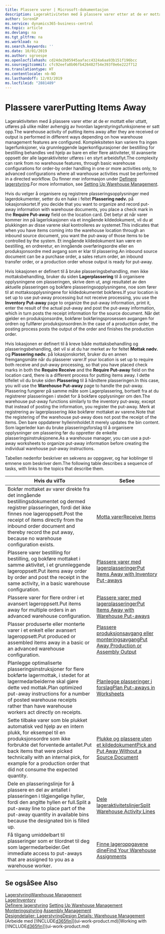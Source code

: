 ```yaml
---
title: Plassere varer | Microsoft-dokumentasjon
description: Lageraktiviteten med å plassere varer etter at de er mottatt eller uttatt, utføres på ulike måter avhengig av hvordan lagerstyringsfunksjonene er satt opp.
author: SorenGP
ms.service: dynamics365-business-central
ms.topic: article
ms.devlang: na
ms.tgt_pltfrm: na
ms.workload: na
ms.search.keywords: ''
ms.date: 10/01/2019
ms.author: sgroespe
ms.openlocfilehash: cd24de2b05945aafacc4324a6aa93b151f196bcc
ms.sourcegitcommit: cfc92eefa8b06fb426482f54e393f0e6e222f712
ms.translationtype: HT
ms.contentlocale: nb-NO
ms.lasthandoff: 12/03/2019
ms.locfileid: "2881489"
---
```

# <a name="putting-items-away"></a><span data-ttu-id="ffcf7-103">Plassere varer</span><span class="sxs-lookup"><span data-stu-id="ffcf7-103">Putting Items Away</span></span>
<span data-ttu-id="ffcf7-104">Lageraktiviteten med å plassere varer etter at de er mottatt eller uttatt, utføres på ulike måter avhengig av hvordan lagerstyringsfunksjonene er satt opp.</span><span class="sxs-lookup"><span data-stu-id="ffcf7-104">The warehouse activity of putting items away after they are received or output is performed in different ways depending on how warehouse management features are configured.</span></span> <span data-ttu-id="ffcf7-105">Kompleksiteten kan variere fra ingen lagerfunksjoner, via grunnleggende lagerkonfigurasjoner der bestilling for bestilling behandles ved hjelp av bare en eller flere aktiviteter, til avanserte oppsett der alle lageraktiviteter utføres i en styrt arbeidsflyt.</span><span class="sxs-lookup"><span data-stu-id="ffcf7-105">The complexity can rank from no warehouse features, through basic warehouse configurations for order-by order handling in one or more activities only, to advanced configurations where all warehouse activities must be performed in a directed workflow.</span></span> <span data-ttu-id="ffcf7-106">Du finner mer informasjon under [Definere lagerstyring](warehouse-setup-warehouse.md).</span><span class="sxs-lookup"><span data-stu-id="ffcf7-106">For more information, see [Setting Up Warehouse Management](warehouse-setup-warehouse.md).</span></span>

<span data-ttu-id="ffcf7-107">Hvis du velger å organisere og registrere plasseringsopplysninger med lagerdokumenter, setter du en hake i feltet **Plassering nødv.** på lokasjonskortet.</span><span class="sxs-lookup"><span data-stu-id="ffcf7-107">If you decide that you want to organize and record put-away information with warehouse documents, you place a check mark in the **Require Put-away** field on the location card.</span></span> <span data-ttu-id="ffcf7-108">Det betyr at når varer kommer inn på lagerlokasjonen via et inngående kildedokument, vil du at plukkingen av disse varene skal kontrolleres av systemet.</span><span class="sxs-lookup"><span data-stu-id="ffcf7-108">This indicates that when you have items coming into the warehouse location through an inbound source document, you want the put-away of those items to be controlled by the system.</span></span> <span data-ttu-id="ffcf7-109">Et inngående kildedokument kan være en bestilling, en ordreretur, en inngående overføringsordre eller en produksjonsordre med avgang som er klar til plassering.</span><span class="sxs-lookup"><span data-stu-id="ffcf7-109">An inbound source document can be a purchase order, a sales return order, an inbound transfer order, or a production order whose output is ready for put-away.</span></span>  

<span data-ttu-id="ffcf7-110">Hvis lokasjonen er definert til å bruke plasseringsbehandling, men ikke mottaksbehandling, bruker du siden **Lagerplassering** til å organisere opplysningene om plasseringen, skrive dem ut, angi resultatet av den aktuelle plasseringen og bokføre plasseringsopplysningene, noe som fører til at mottaksopplysningene for kildedokumentet bokføres.</span><span class="sxs-lookup"><span data-stu-id="ffcf7-110">If your location is set up to use put-away processing but not receive processing, you use the **Inventory Put-away** page to organize the put-away information, print it, enter the result of the actual put-away and post the put-away information, which in turn posts the receipt information for the source document.</span></span> <span data-ttu-id="ffcf7-111">Når det gjelder en produksjonsordre, bokfører bokføringsprosessen avgangen for ordren og fullfører produksjonsordren.</span><span class="sxs-lookup"><span data-stu-id="ffcf7-111">In the case of a production order, the posting process posts the output of the order and finishes the production order.</span></span>

<span data-ttu-id="ffcf7-112">Hvis lokasjonen er definert til å kreve både mottaksbehandling og plasseringsbehandling, det vil si at du har merket av for feltet **Mottak nødv.** og **Plassering nødv.** på lokasjonskortet, bruker du en annen fremgangsmåte når du plasserer varer.</span><span class="sxs-lookup"><span data-stu-id="ffcf7-112">If your location is set up to require both receive and put-away processing, so that you have placed check marks in both the **Require Receive** and the **Require Put-away** field on the location card, there is a different process for putting items away.</span></span> <span data-ttu-id="ffcf7-113">I dette tilfellet vil du bruke siden **Plassering** til å håndtere plasseringen.</span><span class="sxs-lookup"><span data-stu-id="ffcf7-113">In this case, you will use the **Warehouse Put-away** page to handle the put-away.</span></span> <span data-ttu-id="ffcf7-114">Plassering fungerer på samme måte som Lagerplassering, bortsett fra at du registrerer plasseringen i stedet for å bokføre opplysninger om den.</span><span class="sxs-lookup"><span data-stu-id="ffcf7-114">The warehouse put-away functions similarly to the inventory put-away, except that instead of posting the information, you register the put-away.</span></span> <span data-ttu-id="ffcf7-115">Merk at registrering av lagerplassering ikke bokfører mottaket av varene.</span><span class="sxs-lookup"><span data-stu-id="ffcf7-115">Note that the registering of the warehouse put-away does not post the receipt of the items.</span></span> <span data-ttu-id="ffcf7-116">Den bare oppdaterer hylleinnholdet.</span><span class="sxs-lookup"><span data-stu-id="ffcf7-116">It merely updates the bin content.</span></span> <span data-ttu-id="ffcf7-117">Som lagerleder kan du bruke plasseringsforslag til å organisere opplysninger om plassering før du oppretter de enkelte plasseringsinstruksjonene.</span><span class="sxs-lookup"><span data-stu-id="ffcf7-117">As a warehouse manager, you can use a put-away worksheets to organize put-away information before creating the individual warehouse put-away instructions.</span></span>

<span data-ttu-id="ffcf7-118">Tabellen nedenfor beskriver en sekvens av oppgaver, og har koblinger til emnene som beskriver dem.</span><span class="sxs-lookup"><span data-stu-id="ffcf7-118">The following table describes a sequence of tasks, with links to the topics that describe them.</span></span>   

|<span data-ttu-id="ffcf7-119">**Hvis du vil**</span><span class="sxs-lookup"><span data-stu-id="ffcf7-119">**To**</span></span>|<span data-ttu-id="ffcf7-120">**Se**</span><span class="sxs-lookup"><span data-stu-id="ffcf7-120">**See**</span></span>|  
|------------|-------------|  
|<span data-ttu-id="ffcf7-121">Bokfør mottaket av varer direkte fra det inngående bestillingsdokumentet og dermed registrer plasseringen, fordi det ikke finnes noe lageroppsett.</span><span class="sxs-lookup"><span data-stu-id="ffcf7-121">Post the receipt of items directly from the inbound order document and thereby record the put away, because no warehouse configuration exists.</span></span>|[<span data-ttu-id="ffcf7-122">Motta varer</span><span class="sxs-lookup"><span data-stu-id="ffcf7-122">Receive Items</span></span>](warehouse-how-receive-items.md)|  
|<span data-ttu-id="ffcf7-123">Plassere varer bestilling for bestilling, og bokføre mottaket i samme aktivitet, i et grunnleggende lageroppsett.</span><span class="sxs-lookup"><span data-stu-id="ffcf7-123">Put items away order by order and post the receipt in the same activity, in a basic warehouse configuration.</span></span>|[<span data-ttu-id="ffcf7-124">Plassere varer med lagerplasseringer</span><span class="sxs-lookup"><span data-stu-id="ffcf7-124">Put Items Away with Inventory Put-aways</span></span>](warehouse-how-to-put-items-away-with-inventory-put-aways.md)|  
|<span data-ttu-id="ffcf7-125">Plassere varer for flere ordrer i et avansert lageroppsett.</span><span class="sxs-lookup"><span data-stu-id="ffcf7-125">Put items away for multiple orders in an advanced warehouse configuration.</span></span>|[<span data-ttu-id="ffcf7-126">Plassere varer med lagerplasseringer</span><span class="sxs-lookup"><span data-stu-id="ffcf7-126">Put Items Away with Warehouse Put-aways</span></span>](warehouse-how-to-put-items-away-with-warehouse-put-aways.md)|  
|<span data-ttu-id="ffcf7-127">Plasser produserte eller monterte varer i et enkelt eller avansert lageroppsett.</span><span class="sxs-lookup"><span data-stu-id="ffcf7-127">Put produced or assembled items away in a basic or an advanced warehouse configuration.</span></span>|[<span data-ttu-id="ffcf7-128">Plassere produksjonsavgang eller monteringsavgang</span><span class="sxs-lookup"><span data-stu-id="ffcf7-128">Put Away Production or Assembly Output</span></span>](warehouse-how-to-put-away-production-output.md)|
|<span data-ttu-id="ffcf7-129">Planlegge optimaliserte plasseringsinstruksjoner for flere bokførte lagermottak, i stedet for at lagermedarbeiderne skal gjøre dette ved mottak.</span><span class="sxs-lookup"><span data-stu-id="ffcf7-129">Plan optimized put-away instructions for a number of posted warehouse receipts rather than have warehouse workers act directly on receipts.</span></span>|[<span data-ttu-id="ffcf7-130">Planlegge plasseringer i forslag</span><span class="sxs-lookup"><span data-stu-id="ffcf7-130">Plan Put-aways in Worksheets</span></span>](warehouse-how-to-plan-put-aways-in-worksheets.md)|  
|<span data-ttu-id="ffcf7-131">Sette tilbake varer som ble plukket automatisk ved hjelp av en intern plukk, for eksempel til en produksjonsordre som ikke forbrukte det forventede antallet.</span><span class="sxs-lookup"><span data-stu-id="ffcf7-131">Put back items that were picked technically with an internal pick, for example for a production order that did not consume the expected quantity.</span></span>|[<span data-ttu-id="ffcf7-132">Plukke og plassere uten et kildedokument</span><span class="sxs-lookup"><span data-stu-id="ffcf7-132">Pick and Put Away Without a Source Document</span></span>](warehouse-how-to-create-put-aways-from-internal-put-aways.md)|
|<span data-ttu-id="ffcf7-133">Dele en plasseringslinje for å plassere en del av antallet i plasseringen i tilgjengelige hyller, fordi den angitte hyllen er full.</span><span class="sxs-lookup"><span data-stu-id="ffcf7-133">Split a put-away line to place part of the put-away quantity in available bins because the designated bin is filled up.</span></span>|[<span data-ttu-id="ffcf7-134">Dele lageraktivitetslinjer</span><span class="sxs-lookup"><span data-stu-id="ffcf7-134">Split Warehouse Activity Lines</span></span>](warehouse-how-to-split-warehouse-activity-lines.md)|
|<span data-ttu-id="ffcf7-135">Få tilgang umiddelbart til plasseringer som er tilordnet til deg som lagermedarbeider.</span><span class="sxs-lookup"><span data-stu-id="ffcf7-135">Get immediate access to put-aways that are assigned to you as a warehouse worker.</span></span>|[<span data-ttu-id="ffcf7-136">Finne lageroppgavene dine</span><span class="sxs-lookup"><span data-stu-id="ffcf7-136">Find Your Warehouse Assignments</span></span>](warehouse-how-to-find-your-warehouse-assignments.md)|    

## <a name="see-also"></a><span data-ttu-id="ffcf7-137">Se også</span><span class="sxs-lookup"><span data-stu-id="ffcf7-137">See Also</span></span>  
[<span data-ttu-id="ffcf7-138">Lagerstyring</span><span class="sxs-lookup"><span data-stu-id="ffcf7-138">Warehouse Management</span></span>](warehouse-manage-warehouse.md)  
[<span data-ttu-id="ffcf7-139">Lager</span><span class="sxs-lookup"><span data-stu-id="ffcf7-139">Inventory</span></span>](inventory-manage-inventory.md)  
<span data-ttu-id="ffcf7-140">[Definere lagerstyring](warehouse-setup-warehouse.md)   </span><span class="sxs-lookup"><span data-stu-id="ffcf7-140">[Setting Up Warehouse Management](warehouse-setup-warehouse.md)   </span></span>  
<span data-ttu-id="ffcf7-141">[Monteringsstyring](assembly-assemble-items.md)  </span><span class="sxs-lookup"><span data-stu-id="ffcf7-141">[Assembly Management](assembly-assemble-items.md)  </span></span>  
[<span data-ttu-id="ffcf7-142">Designdetaljer: Lagerstyring</span><span class="sxs-lookup"><span data-stu-id="ffcf7-142">Design Details: Warehouse Management</span></span>](design-details-warehouse-management.md)  
<span data-ttu-id="ffcf7-143">[Arbeide med [!INCLUDE[d365fin](includes/d365fin_md.md)]](ui-work-product.md)</span><span class="sxs-lookup"><span data-stu-id="ffcf7-143">[Working with [!INCLUDE[d365fin](includes/d365fin_md.md)]](ui-work-product.md)</span></span>  
